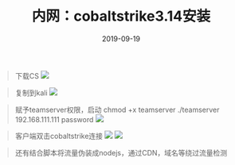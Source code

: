 ﻿---
layout: post
title: 内网：cobaltstrike3.14安装
date: 2019-09-19
categories: blog
tags: [内网，CS，cobaltstrike3.14]
description: cobaltstrike3.14安装
---

>下载CS
![
](https://upload-images.jianshu.io/upload_images/15634342-554c36d65b42b9cc.png?imageMogr2/auto-orient/strip%7CimageView2/2/w/1240)

>复制到kali
![](https://upload-images.jianshu.io/upload_images/15634342-9b927949b1d5008c.png?imageMogr2/auto-orient/strip%7CimageView2/2/w/1240)

>赋予teamserver权限，启动
chmod +x teamserver
./teamserver 192.168.111.111 password
![](https://upload-images.jianshu.io/upload_images/15634342-cfe6ad704c40103b.png?imageMogr2/auto-orient/strip%7CimageView2/2/w/1240)

>客户端双击cobaltstrike连接
![](https://upload-images.jianshu.io/upload_images/15634342-f767eab38c60c408.png?imageMogr2/auto-orient/strip%7CimageView2/2/w/1240)
![](https://upload-images.jianshu.io/upload_images/15634342-dbc5422cb7862eef.png?imageMogr2/auto-orient/strip%7CimageView2/2/w/1240)

>还有结合脚本将流量伪装成nodejs，通过CDN，域名等绕过流量检测












